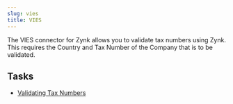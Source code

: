 ```yaml
---
slug: vies
title: VIES
---
```


The VIES connector for Zynk allows you to validate tax numbers using Zynk. This requires the Country and Tax Number of the Company that is to be validated.

## Tasks

* [Validating Tax Numbers](validating-tax-numbers)
